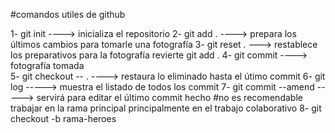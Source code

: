 #comandos utiles de github

1- git init   ----> inicializa el repositorio
2- git add .  ----> prepara los últimos cambios para tomarle una fotografía
3- git reset . ---> restablece los preparativos para la fotografía revierte git add . 
4- git commit ----> fotografía tomada       
5- git checkout -- . ----> restaura lo eliminado hasta el útimo commit
6- git log    -----> muestra el listado de todos los commit
7- git commit --amend -----> servirá para editar el último commit hecho
#no es recomendable trabajar en la rama principal principalmente en el trabajo colaborativo
8- git checkout -b rama-heroes